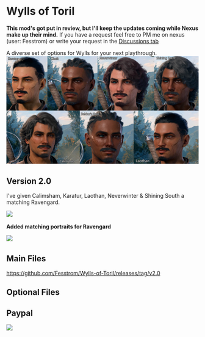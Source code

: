# Wylls of Toril
**This mod's got put in review, but I'll keep the updates coming while Nexus make up their mind.**
If you have a request feel free to PM me on nexus (user: Fesstrom) or write your request in the [Discussions tab](https://github.com/Fesstrom/Wylls-of-Toril/discussions)

A diverse set of options for Wylls for your next playthrough.
<img src="./images/ApLogo2.jpg" width="800">

## Version 2.0
I've given Calimsham, Karatur, Laothan, Neverwinter & Shining South a matching Ravengard.

<img src="https://github.com/Fesstrom/Wylls-of-Toril/blob/main/images/promo_ravengard.jpg" width="600">

**Added matching portraits for Ravengard**

<img src="https://github.com/Fesstrom/Wylls-of-Toril/blob/main/images/portrait.jpg">

## Main Files
https://github.com/Fesstrom/Wylls-of-Toril/releases/tag/v2.0

## Optional Files


## Paypal

[<img src="https://www.paypalobjects.com/en_GB/i/btn/btn_donate_LG.gif">](https://www.paypal.com/donate/?hosted_button_id=NVQCSZ8KVJFFU)

